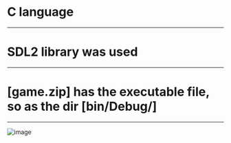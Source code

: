 # C language
-----------
# SDL2 library was used
-----------
# [game.zip] has the executable file, so as the dir [bin/Debug/]
-----------

![image](https://user-images.githubusercontent.com/70772544/224582670-cd78e838-290d-4c79-963d-b7f4c8516bf3.png)
